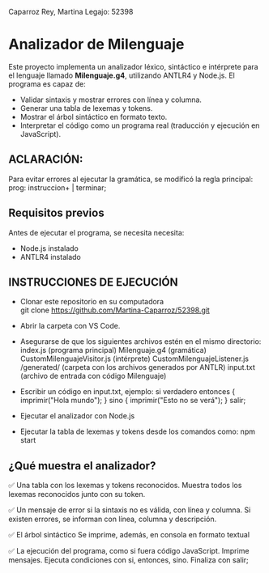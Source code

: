 Caparroz Rey, Martina
Legajo: 52398

# Analizador de Milenguaje

Este proyecto implementa un analizador léxico, sintáctico e intérprete para el lenguaje  llamado **Milenguaje.g4**, utilizando ANTLR4 y Node.js. El programa es capaz de:

- Validar sintaxis y mostrar errores con línea y columna.
- Generar una tabla de lexemas y tokens.
- Mostrar el árbol sintáctico en formato texto.
- Interpretar el código como un programa real (traducción y ejecución en JavaScript).

## ACLARACIÓN:
Para evitar errores al ejecutar la gramática, se modificó la regla principal:
prog: instruccion+ | terminar;

## Requisitos previos

Antes de ejecutar el programa, se necesita necesita:
- Node.js instalado
- ANTLR4 instalado

## INSTRUCCIONES DE EJECUCIÓN
- Clonar este repositorio en su computadora  
git clone https://github.com/Martina-Caparroz/52398.git

- Abrir la carpeta con VS Code.

- Asegurarse de que los siguientes archivos estén en el mismo directorio:
 index.js (programa principal)
 Milenguaje.g4 (gramática)
 CustomMilenguajeVisitor.js (intérprete)
 CustomMilenguajeListener.js 
 /generated/ (carpeta con los archivos generados por ANTLR)
 input.txt (archivo de entrada con código Milenguaje)

- Escribir un código en input.txt, ejemplo: 
si verdadero entonces {
  imprimir("Hola mundo");
} sino {
  imprimir("Esto no se verá");
}
salir;

- Ejecutar el analizador con Node.js

- Ejecutar la tabla de lexemas y tokens desde los comandos como: npm start

## ¿Qué muestra el analizador?

✅ Una tabla con los lexemas y tokens reconocidos.
Muestra todos los lexemas reconocidos junto con su token.

✅ Un mensaje de error si la sintaxis no es válida, con línea y columna.
Si existen errores, se informan con línea, columna y descripción.

✅ El árbol sintáctico
Se imprime, además, en consola en formato textual

✅ La ejecución del programa, como si fuera código JavaScript.
Imprime mensajes.
Ejecuta condiciones con si, entonces, sino.
Finaliza con salir;
